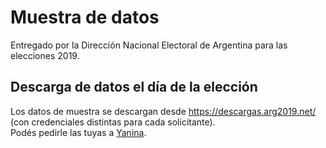 # Muestra de datos

Entregado por la Dirección Nacional Electoral de Argentina para las elecciones 2019.  

## Descarga de datos el día de la elección

Los datos de muestra se descargan desde https://descargas.arg2019.net/ (con credenciales distintas para cada solicitante).  
Podés pedirle las tuyas a [Yanina](mailto:ymartinez@mininterior.gob.ar).  
